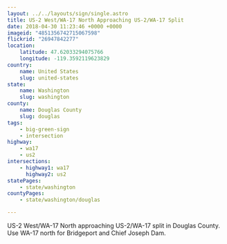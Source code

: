 ```yaml
---
layout: ../../layouts/sign/single.astro
title: US-2 West/WA-17 North Approaching US-2/WA-17 Split
date: 2018-04-30 11:23:46 +0000 +0000
imageid: "4851356742715067598"
flickrid: "26947842277"
location:
    latitude: 47.62033294075766
    longitude: -119.3592119623829
country:
    name: United States
    slug: united-states
state:
    name: Washington
    slug: washington
county:
    name: Douglas County
    slug: douglas
tags:
    - big-green-sign
    - intersection
highway:
    - wa17
    - us2
intersections:
    - highway1: wa17
      highway2: us2
statePages:
    - state/washington
countyPages:
    - state/washington/douglas

---
```

US-2 West/WA-17 North approaching US-2/WA-17 split in Douglas County.  Use WA-17 north for Bridgeport and Chief Joseph Dam.